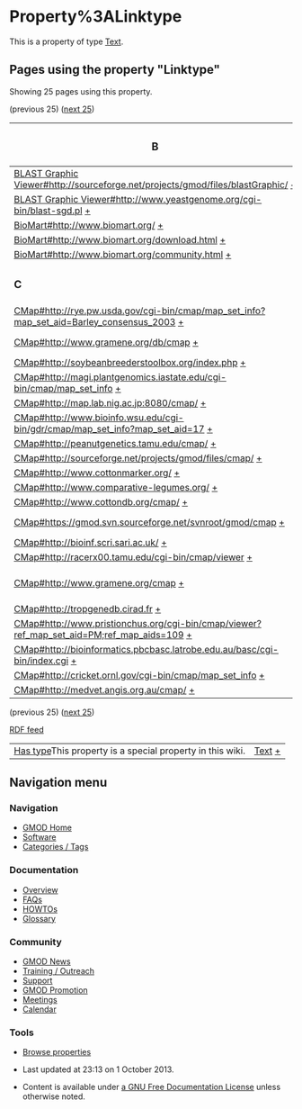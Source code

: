 



<span id="top"></span>




# <span dir="auto">Property%3ALinktype</span>









This is a property of type
[Text](Special%3ATypes/Text "Special%3ATypes/Text").

  
<span id="SMWResults"></span>



## Pages using the property "Linktype"

Showing 25 pages using this property.

(previous 25) ([next
25](http://gmod.org/mediawiki/index.php?title=Property%3ALinktype&from=Canto#SMWResults#SMWResults "Property%3ALinktype"))

<table style="width: 100%; ">
<colgroup>
<col style="width: 50%" />
<col style="width: 50%" />
</colgroup>
<thead>
<tr class="header">
<th class="smwpropname"><h3 id="b">B</h3></th>
<th></th>
</tr>
</thead>
<tbody>
<tr class="odd">
<td class="smwpropname"><a
href="BLAST_Graphic_Viewer.1#http:.2F.2Fsourceforge.net.2Fprojects.2Fgmod.2Ffiles.2FblastGraphic.2F"
title="BLAST Graphic Viewer">BLAST Graphic
Viewer#http://sourceforge.net/projects/gmod/files/blastGraphic/</a> <span
class="smwbrowse"><a
href="Special%3ABrowse/BLAST-20Graphic-20Viewer-23http%3A-2F-2Fsourceforge.net-2Fprojects-2Fgmod-2Ffiles-2FblastGraphic-2F"
title="Special%3ABrowse/BLAST-20Graphic-20Viewer-23http%3A-2F-2Fsourceforge.net-2Fprojects-2Fgmod-2Ffiles-2FblastGraphic-2F">+</a></span></td>
<td class="smwprops">download  <span class="smwsearch"><a
href="Special%3ASearchByProperty/Linktype/download"
title="Special%3ASearchByProperty/Linktype/download">+</a></span></td>
</tr>
<tr class="even">
<td class="smwpropname"><a
href="BLAST_Graphic_Viewer.1#http:.2F.2Fwww.yeastgenome.org.2Fcgi-bin.2Fblast-sgd.pl"
title="BLAST Graphic Viewer">BLAST Graphic
Viewer#http://www.yeastgenome.org/cgi-bin/blast-sgd.pl</a> <span
class="smwbrowse"><a
href="Special%3ABrowse/BLAST-20Graphic-20Viewer-23http%3A-2F-2Fwww.yeastgenome.org-2Fcgi-2Dbin-2Fblast-2Dsgd.pl"
title="Special%3ABrowse/BLAST-20Graphic-20Viewer-23http%3A-2F-2Fwww.yeastgenome.org-2Fcgi-2Dbin-2Fblast-2Dsgd.pl">+</a></span></td>
<td class="smwprops">public server  <span class="smwsearch"><a
href="Special%3ASearchByProperty/Linktype/public-20server"
title="Special%3ASearchByProperty/Linktype/public-20server">+</a></span></td>
</tr>
<tr class="odd">
<td class="smwpropname"><a href="BioMart#http:.2F.2Fwww.biomart.org.2F"
title="BioMart">BioMart#http://www.biomart.org/</a> <span
class="smwbrowse"><a
href="Special%3ABrowse/BioMart-23http%3A-2F-2Fwww.biomart.org-2F"
title="Special%3ABrowse/BioMart-23http%3A-2F-2Fwww.biomart.org-2F">+</a></span></td>
<td class="smwprops">website  <span class="smwsearch"><a
href="Special%3ASearchByProperty/Linktype/website"
title="Special%3ASearchByProperty/Linktype/website">+</a></span></td>
</tr>
<tr class="even">
<td class="smwpropname"><a
href="BioMart#http:.2F.2Fwww.biomart.org.2Fdownload.html"
title="BioMart">BioMart#http://www.biomart.org/download.html</a> <span
class="smwbrowse"><a
href="Special%3ABrowse/BioMart-23http%3A-2F-2Fwww.biomart.org-2Fdownload.html"
title="Special%3ABrowse/BioMart-23http%3A-2F-2Fwww.biomart.org-2Fdownload.html">+</a></span></td>
<td class="smwprops">download  <span class="smwsearch"><a
href="Special%3ASearchByProperty/Linktype/download"
title="Special%3ASearchByProperty/Linktype/download">+</a></span></td>
</tr>
<tr class="odd">
<td class="smwpropname"><a
href="BioMart#http:.2F.2Fwww.biomart.org.2Fcommunity.html"
title="BioMart">BioMart#http://www.biomart.org/community.html</a> <span
class="smwbrowse"><a
href="Special%3ABrowse/BioMart-23http%3A-2F-2Fwww.biomart.org-2Fcommunity.html"
title="Special%3ABrowse/BioMart-23http%3A-2F-2Fwww.biomart.org-2Fcommunity.html">+</a></span></td>
<td class="smwprops">wild URL  <span class="smwsearch"><a
href="Special%3ASearchByProperty/Linktype/wild-20URL"
title="Special%3ASearchByProperty/Linktype/wild-20URL">+</a></span></td>
</tr>
<tr class="even">
<td class="smwpropname"><h3 id="c">C</h3></td>
<td></td>
</tr>
<tr class="odd">
<td class="smwpropname"><a
href="CMap.1#http:.2F.2Frye.pw.usda.gov.2Fcgi-bin.2Fcmap.2Fmap_set_info.3Fmap_set_aid.3DBarley_consensus_2003"
title="CMap">CMap#http://rye.pw.usda.gov/cgi-bin/cmap/map_set_info?map_set_aid=Barley_consensus_2003</a> <span
class="smwbrowse"><a
href="Special%3ABrowse/CMap-23http%3A-2F-2Frye.pw.usda.gov-2Fcgi-2Dbin-2Fcmap-2Fmap_set_info-3Fmap_set_aid=Barley_consensus_2003"
title="Special%3ABrowse/CMap-23http:-2F-2Frye.pw.usda.gov-2Fcgi-2Dbin-2Fcmap-2Fmap set info-3Fmap set aid=Barley consensus 2003">+</a></span></td>
<td class="smwprops">wild URL  <span class="smwsearch"><a
href="Special%3ASearchByProperty/Linktype/wild-20URL"
title="Special%3ASearchByProperty/Linktype/wild-20URL">+</a></span></td>
</tr>
<tr class="even">
<td class="smwpropname"><a
href="CMap.1#http:.2F.2Fwww.gramene.org.2Fdb.2Fcmap"
title="CMap">CMap#http://www.gramene.org/db/cmap</a> <span
class="smwbrowse"><a
href="Special%3ABrowse/CMap-23http%3A-2F-2Fwww.gramene.org-2Fdb-2Fcmap"
title="Special%3ABrowse/CMap-23http%3A-2F-2Fwww.gramene.org-2Fdb-2Fcmap">+</a></span></td>
<td class="smwprops">demo server  <span class="smwsearch"><a
href="Special%3ASearchByProperty/Linktype/demo-20server"
title="Special%3ASearchByProperty/Linktype/demo-20server">+</a></span></td>
</tr>
<tr class="odd">
<td class="smwpropname"><a
href="CMap.1#http:.2F.2Fsoybeanbreederstoolbox.org.2Findex.php"
title="CMap">CMap#http://soybeanbreederstoolbox.org/index.php</a> <span
class="smwbrowse"><a
href="Special%3ABrowse/CMap-23http%3A-2F-2Fsoybeanbreederstoolbox.org-2Findex.php"
title="Special%3ABrowse/CMap-23http%3A-2F-2Fsoybeanbreederstoolbox.org-2Findex.php">+</a></span></td>
<td class="smwprops">wild URL  <span class="smwsearch"><a
href="Special%3ASearchByProperty/Linktype/wild-20URL"
title="Special%3ASearchByProperty/Linktype/wild-20URL">+</a></span></td>
</tr>
<tr class="even">
<td class="smwpropname"><a
href="CMap.1#http:.2F.2Fmagi.plantgenomics.iastate.edu.2Fcgi-bin.2Fcmap.2Fmap_set_info"
title="CMap">CMap#http://magi.plantgenomics.iastate.edu/cgi-bin/cmap/map_set_info</a> <span
class="smwbrowse"><a
href="Special%3ABrowse/CMap-23http%3A-2F-2Fmagi.plantgenomics.iastate.edu-2Fcgi-2Dbin-2Fcmap-2Fmap_set_info"
title="Special%3ABrowse/CMap-23http:-2F-2Fmagi.plantgenomics.iastate.edu-2Fcgi-2Dbin-2Fcmap-2Fmap set info">+</a></span></td>
<td class="smwprops">wild URL  <span class="smwsearch"><a
href="Special%3ASearchByProperty/Linktype/wild-20URL"
title="Special%3ASearchByProperty/Linktype/wild-20URL">+</a></span></td>
</tr>
<tr class="odd">
<td class="smwpropname"><a
href="CMap.1#http:.2F.2Fmap.lab.nig.ac.jp:8080.2Fcmap.2F"
title="CMap">CMap#http://map.lab.nig.ac.jp:8080/cmap/</a> <span
class="smwbrowse"><a
href="Special%3ABrowse/CMap-23http%3A-2F-2Fmap.lab.nig.ac.jp%3A8080-2Fcmap-2F"
title="Special%3ABrowse/CMap-23http%3A-2F-2Fmap.lab.nig.ac.jp%3A8080-2Fcmap-2F">+</a></span></td>
<td class="smwprops">wild URL  <span class="smwsearch"><a
href="Special%3ASearchByProperty/Linktype/wild-20URL"
title="Special%3ASearchByProperty/Linktype/wild-20URL">+</a></span></td>
</tr>
<tr class="even">
<td class="smwpropname"><a
href="CMap.1#http:.2F.2Fwww.bioinfo.wsu.edu.2Fcgi-bin.2Fgdr.2Fcmap.2Fmap_set_info.3Fmap_set_aid.3D17"
title="CMap">CMap#http://www.bioinfo.wsu.edu/cgi-bin/gdr/cmap/map_set_info?map_set_aid=17</a> <span
class="smwbrowse"><a
href="Special%3ABrowse/CMap-23http%3A-2F-2Fwww.bioinfo.wsu.edu-2Fcgi-2Dbin-2Fgdr-2Fcmap-2Fmap_set_info-3Fmap_set_aid=17"
title="Special%3ABrowse/CMap-23http:-2F-2Fwww.bioinfo.wsu.edu-2Fcgi-2Dbin-2Fgdr-2Fcmap-2Fmap set info-3Fmap set aid=17">+</a></span></td>
<td class="smwprops">wild URL  <span class="smwsearch"><a
href="Special%3ASearchByProperty/Linktype/wild-20URL"
title="Special%3ASearchByProperty/Linktype/wild-20URL">+</a></span></td>
</tr>
<tr class="odd">
<td class="smwpropname"><a
href="CMap.1#http:.2F.2Fpeanutgenetics.tamu.edu.2Fcmap.2F"
title="CMap">CMap#http://peanutgenetics.tamu.edu/cmap/</a> <span
class="smwbrowse"><a
href="Special%3ABrowse/CMap-23http%3A-2F-2Fpeanutgenetics.tamu.edu-2Fcmap-2F"
title="Special%3ABrowse/CMap-23http%3A-2F-2Fpeanutgenetics.tamu.edu-2Fcmap-2F">+</a></span></td>
<td class="smwprops">wild URL  <span class="smwsearch"><a
href="Special%3ASearchByProperty/Linktype/wild-20URL"
title="Special%3ASearchByProperty/Linktype/wild-20URL">+</a></span></td>
</tr>
<tr class="even">
<td class="smwpropname"><a
href="CMap.1#http:.2F.2Fsourceforge.net.2Fprojects.2Fgmod.2Ffiles.2Fcmap.2F"
title="CMap">CMap#http://sourceforge.net/projects/gmod/files/cmap/</a> <span
class="smwbrowse"><a
href="Special%3ABrowse/CMap-23http%3A-2F-2Fsourceforge.net-2Fprojects-2Fgmod-2Ffiles-2Fcmap-2F"
title="Special%3ABrowse/CMap-23http%3A-2F-2Fsourceforge.net-2Fprojects-2Fgmod-2Ffiles-2Fcmap-2F">+</a></span></td>
<td class="smwprops">download  <span class="smwsearch"><a
href="Special%3ASearchByProperty/Linktype/download"
title="Special%3ASearchByProperty/Linktype/download">+</a></span></td>
</tr>
<tr class="odd">
<td class="smwpropname"><a
href="CMap.1#http:.2F.2Fwww.cottonmarker.org.2F"
title="CMap">CMap#http://www.cottonmarker.org/</a> <span
class="smwbrowse"><a
href="Special%3ABrowse/CMap-23http%3A-2F-2Fwww.cottonmarker.org-2F"
title="Special%3ABrowse/CMap-23http%3A-2F-2Fwww.cottonmarker.org-2F">+</a></span></td>
<td class="smwprops">wild URL  <span class="smwsearch"><a
href="Special%3ASearchByProperty/Linktype/wild-20URL"
title="Special%3ASearchByProperty/Linktype/wild-20URL">+</a></span></td>
</tr>
<tr class="even">
<td class="smwpropname"><a
href="CMap.1#http:.2F.2Fwww.comparative-legumes.org.2F"
title="CMap">CMap#http://www.comparative-legumes.org/</a> <span
class="smwbrowse"><a
href="Special%3ABrowse/CMap-23http%3A-2F-2Fwww.comparative-2Dlegumes.org-2F"
title="Special%3ABrowse/CMap-23http%3A-2F-2Fwww.comparative-2Dlegumes.org-2F">+</a></span></td>
<td class="smwprops">wild URL  <span class="smwsearch"><a
href="Special%3ASearchByProperty/Linktype/wild-20URL"
title="Special%3ASearchByProperty/Linktype/wild-20URL">+</a></span></td>
</tr>
<tr class="odd">
<td class="smwpropname"><a
href="CMap.1#http:.2F.2Fwww.cottondb.org.2Fcmap.2F"
title="CMap">CMap#http://www.cottondb.org/cmap/</a> <span
class="smwbrowse"><a
href="Special%3ABrowse/CMap-23http%3A-2F-2Fwww.cottondb.org-2Fcmap-2F"
title="Special%3ABrowse/CMap-23http%3A-2F-2Fwww.cottondb.org-2Fcmap-2F">+</a></span></td>
<td class="smwprops">wild URL  <span class="smwsearch"><a
href="Special%3ASearchByProperty/Linktype/wild-20URL"
title="Special%3ASearchByProperty/Linktype/wild-20URL">+</a></span></td>
</tr>
<tr class="even">
<td class="smwpropname"><a
href="CMap.1#https:.2F.2Fgmod.svn.sourceforge.net.2Fsvnroot.2Fgmod.2Fcmap"
title="CMap">CMap#https://gmod.svn.sourceforge.net/svnroot/gmod/cmap</a> <span
class="smwbrowse"><a
href="Special%3ABrowse/CMap-23https%3A-2F-2Fgmod.svn.sourceforge.net-2Fsvnroot-2Fgmod-2Fcmap"
title="Special%3ABrowse/CMap-23https%3A-2F-2Fgmod.svn.sourceforge.net-2Fsvnroot-2Fgmod-2Fcmap">+</a></span></td>
<td class="smwprops">source code  <span class="smwsearch"><a
href="Special%3ASearchByProperty/Linktype/source-20code"
title="Special%3ASearchByProperty/Linktype/source-20code">+</a></span></td>
</tr>
<tr class="odd">
<td class="smwpropname"><a
href="CMap.1#http:.2F.2Fbioinf.scri.sari.ac.uk.2F"
title="CMap">CMap#http://bioinf.scri.sari.ac.uk/</a> <span
class="smwbrowse"><a
href="Special%3ABrowse/CMap-23http%3A-2F-2Fbioinf.scri.sari.ac.uk-2F"
title="Special%3ABrowse/CMap-23http%3A-2F-2Fbioinf.scri.sari.ac.uk-2F">+</a></span></td>
<td class="smwprops">wild URL  <span class="smwsearch"><a
href="Special%3ASearchByProperty/Linktype/wild-20URL"
title="Special%3ASearchByProperty/Linktype/wild-20URL">+</a></span></td>
</tr>
<tr class="even">
<td class="smwpropname"><a
href="CMap.1#http:.2F.2Fracerx00.tamu.edu.2Fcgi-bin.2Fcmap.2Fviewer"
title="CMap">CMap#http://racerx00.tamu.edu/cgi-bin/cmap/viewer</a> <span
class="smwbrowse"><a
href="Special%3ABrowse/CMap-23http%3A-2F-2Fracerx00.tamu.edu-2Fcgi-2Dbin-2Fcmap-2Fviewer"
title="Special%3ABrowse/CMap-23http%3A-2F-2Fracerx00.tamu.edu-2Fcgi-2Dbin-2Fcmap-2Fviewer">+</a></span></td>
<td class="smwprops">wild URL  <span class="smwsearch"><a
href="Special%3ASearchByProperty/Linktype/wild-20URL"
title="Special%3ASearchByProperty/Linktype/wild-20URL">+</a></span></td>
</tr>
<tr class="odd">
<td class="smwpropname"><a
href="CMap.1#http:.2F.2Fwww.gramene.org.2Fcmap"
title="CMap">CMap#http://www.gramene.org/cmap</a> <span
class="smwbrowse"><a
href="Special%3ABrowse/CMap-23http%3A-2F-2Fwww.gramene.org-2Fcmap"
title="Special%3ABrowse/CMap-23http%3A-2F-2Fwww.gramene.org-2Fcmap">+</a></span></td>
<td class="smwprops">public server  <span class="smwsearch"><a
href="Special%3ASearchByProperty/Linktype/public-20server"
title="Special%3ASearchByProperty/Linktype/public-20server">+</a></span>,
wild URL  <span class="smwsearch"><a
href="Special%3ASearchByProperty/Linktype/wild-20URL"
title="Special%3ASearchByProperty/Linktype/wild-20URL">+</a></span></td>
</tr>
<tr class="even">
<td class="smwpropname"><a href="CMap.1#http:.2F.2Ftropgenedb.cirad.fr"
title="CMap">CMap#http://tropgenedb.cirad.fr</a> <span
class="smwbrowse"><a
href="Special%3ABrowse/CMap-23http%3A-2F-2Ftropgenedb.cirad.fr"
title="Special%3ABrowse/CMap-23http%3A-2F-2Ftropgenedb.cirad.fr">+</a></span></td>
<td class="smwprops">wild URL  <span class="smwsearch"><a
href="Special%3ASearchByProperty/Linktype/wild-20URL"
title="Special%3ASearchByProperty/Linktype/wild-20URL">+</a></span></td>
</tr>
<tr class="odd">
<td class="smwpropname"><a
href="CMap.1#http:.2F.2Fwww.pristionchus.org.2Fcgi-bin.2Fcmap.2Fviewer.3Fref_map_set_aid.3DPM.3Bref_map_aids.3D109"
title="CMap">CMap#http://www.pristionchus.org/cgi-bin/cmap/viewer?ref_map_set_aid=PM;ref_map_aids=109</a> <span
class="smwbrowse"><a
href="Special%3ABrowse/CMap-23http%3A-2F-2Fwww.pristionchus.org-2Fcgi-2Dbin-2Fcmap-2Fviewer-3Fref_map_set_aid=PM;ref_map_aids=109"
title="Special%3ABrowse/CMap-23http:-2F-2Fwww.pristionchus.org-2Fcgi-2Dbin-2Fcmap-2Fviewer-3Fref map set aid=PM;ref map aids=109">+</a></span></td>
<td class="smwprops">wild URL  <span class="smwsearch"><a
href="Special%3ASearchByProperty/Linktype/wild-20URL"
title="Special%3ASearchByProperty/Linktype/wild-20URL">+</a></span></td>
</tr>
<tr class="even">
<td class="smwpropname"><a
href="CMap.1#http:.2F.2Fbioinformatics.pbcbasc.latrobe.edu.au.2Fbasc.2Fcgi-bin.2Findex.cgi"
title="CMap">CMap#http://bioinformatics.pbcbasc.latrobe.edu.au/basc/cgi-bin/index.cgi</a> <span
class="smwbrowse"><a
href="Special%3ABrowse/CMap-23http%3A-2F-2Fbioinformatics.pbcbasc.latrobe.edu.au-2Fbasc-2Fcgi-2Dbin-2Findex.cgi"
title="Special%3ABrowse/CMap-23http%3A-2F-2Fbioinformatics.pbcbasc.latrobe.edu.au-2Fbasc-2Fcgi-2Dbin-2Findex.cgi">+</a></span></td>
<td class="smwprops">wild URL  <span class="smwsearch"><a
href="Special%3ASearchByProperty/Linktype/wild-20URL"
title="Special%3ASearchByProperty/Linktype/wild-20URL">+</a></span></td>
</tr>
<tr class="odd">
<td class="smwpropname"><a
href="CMap.1#http:.2F.2Fcricket.ornl.gov.2Fcgi-bin.2Fcmap.2Fmap_set_info"
title="CMap">CMap#http://cricket.ornl.gov/cgi-bin/cmap/map_set_info</a> <span
class="smwbrowse"><a
href="Special%3ABrowse/CMap-23http%3A-2F-2Fcricket.ornl.gov-2Fcgi-2Dbin-2Fcmap-2Fmap_set_info"
title="Special%3ABrowse/CMap-23http:-2F-2Fcricket.ornl.gov-2Fcgi-2Dbin-2Fcmap-2Fmap set info">+</a></span></td>
<td class="smwprops">wild URL  <span class="smwsearch"><a
href="Special%3ASearchByProperty/Linktype/wild-20URL"
title="Special%3ASearchByProperty/Linktype/wild-20URL">+</a></span></td>
</tr>
<tr class="even">
<td class="smwpropname"><a
href="CMap.1#http:.2F.2Fmedvet.angis.org.au.2Fcmap.2F"
title="CMap">CMap#http://medvet.angis.org.au/cmap/</a> <span
class="smwbrowse"><a
href="Special%3ABrowse/CMap-23http%3A-2F-2Fmedvet.angis.org.au-2Fcmap-2F"
title="Special%3ABrowse/CMap-23http%3A-2F-2Fmedvet.angis.org.au-2Fcmap-2F">+</a></span></td>
<td class="smwprops">wild URL  <span class="smwsearch"><a
href="Special%3ASearchByProperty/Linktype/wild-20URL"
title="Special%3ASearchByProperty/Linktype/wild-20URL">+</a></span></td>
</tr>
</tbody>
</table>

(previous 25) ([next
25](http://gmod.org/mediawiki/index.php?title=Property%3ALinktype&from=Canto#SMWResults#SMWResults "Property%3ALinktype"))




</span><span class="smwrdflink"><span class="rdflink">[RDF
feed](http://gmod.org/wiki/Special:ExportRDF/Property%3ALinktype "Special:ExportRDF/Property%3ALinktype")</span></span>

|  |  |
|----|----|
| <span class="smw-highlighter" data-type="1" state="inline" data-title="Property"><span class="smwbuiltin">[Has type](Property%3AHas_type "Property:Has type")</span><span class="smwttcontent">This property is a special property in this wiki.</span></span> | [Text](Special%3ATypes/Text "Special%3ATypes/Text") <span class="smwsearch">[+](Special%3ASearchByProperty/Has-20type/Text "Special%3ASearchByProperty/Has-20type/Text")</span> |






## Navigation menu









### Navigation



- <span id="n-GMOD-Home">[GMOD Home](Main_Page)</span>
- <span id="n-Software">[Software](GMOD_Components)</span>
- <span id="n-Categories-.2F-Tags">[Categories /
  Tags](Categories)</span>




### Documentation



- <span id="n-Overview">[Overview](Overview)</span>
- <span id="n-FAQs">[FAQs](Category%3AFAQ)</span>
- <span id="n-HOWTOs">[HOWTOs](Category%3AHOWTO)</span>
- <span id="n-Glossary">[Glossary](Glossary)</span>




### Community



- <span id="n-GMOD-News">[GMOD News](GMOD_News)</span>
- <span id="n-Training-.2F-Outreach">[Training /
  Outreach](Training_and_Outreach)</span>
- <span id="n-Support">[Support](Support)</span>
- <span id="n-GMOD-Promotion">[GMOD Promotion](GMOD_Promotion)</span>
- <span id="n-Meetings">[Meetings](Meetings)</span>
- <span id="n-Calendar">[Calendar](Calendar)</span>




### Tools

- <span id="t-smwbrowselink"><a href="Special%3ABrowse/Property%3ALinktype" rel="smw-browse">Browse
  properties</a></span>



- <span id="footer-info-lastmod">Last updated at 23:13 on 1 October
  2013.</span>
<!-- - <span id="footer-info-viewcount">25,791 page views.</span> -->
- <span id="footer-info-copyright">Content is available under
  <a href="http://www.gnu.org/licenses/fdl-1.3.html" class="external"
  rel="nofollow">a GNU Free Documentation License</a> unless otherwise
  noted.</span>

<!-- -->



<!-- -->




